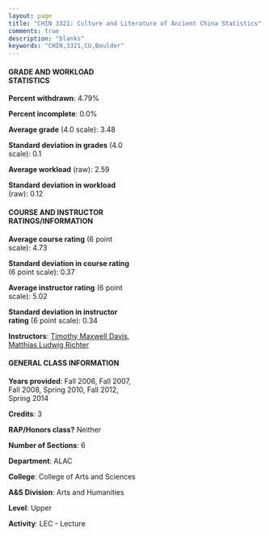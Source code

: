 ```yaml
---
layout: page
title: "CHIN 3321: Culture and Literature of Ancient China Statistics"
comments: true
description: "blanks"
keywords: "CHIN,3321,CU,Boulder"
---
```

<head>
<script src="https://ajax.googleapis.com/ajax/libs/jquery/2.1.3/jquery.min.js"></script>
<script src="https://dl.dropboxusercontent.com/s/pc42nxpaw1ea4o9/highcharts.js?dl=0"></script>
<!-- <script src="../assets/js/highcharts.js"></script> -->
<style type="text/css">@font-face {
	font-family: "Bebas Neue";
	src: url(https://www.filehosting.org/file/details/544349/BebasNeue Regular.otf) format("opentype");
	}
	h1.Bebas { 
		font-family: "Bebas Neue", Verdana, Tahoma;
	}
</style>
</head>
<body>
	<div id="container" style="float: right; width: 45%; height: 88%; margin-left: 2.5%; margin-right: 2.5%;"></div>
	<script language="JavaScript">
		$(document).ready(function() {
		var chart = {type: 'column'};
		var title = {text: 'Grade Distribution'};
		var xAxis = {categories: ['A','B','C','D','F'],crosshair: true};
		var yAxis = {min: 0,title: {text: 'Percentage'}};
		var tooltip = {headerFormat: '<center><b><span style="font-size:20px">{point.key}</span></b></center>',
		               pointFormat: '<td style="padding:0"><b>{point.y:.1f}%</b></td>',
		               footerFormat: '</table>',shared: true,useHTML: true};
		var plotOptions = {column: {pointPadding: 0.0,borderWidth: 0}};  
		var credits = {enabled: false};var series= [{name: 'Percent',data: [57.33,33.69,8.29,0.0,0.69,]}];
		var json = {};
		json.chart = chart;
		json.title = title;
		json.tooltip = tooltip;
		json.xAxis = xAxis;
		json.yAxis = yAxis;  
		json.series = series;
		json.plotOptions = plotOptions;  
		json.credits = credits;
		$('#container').highcharts(json);
	});
	</script>
</body>
			   
#### GRADE AND WORKLOAD STATISTICS

**Percent withdrawn**: 4.79%

**Percent incomplete**: 0.0%

**Average grade** (4.0 scale): 3.48

**Standard deviation in grades** (4.0 scale): 0.1

**Average workload** (raw): 2.59

**Standard deviation in workload** (raw): 0.12

#### COURSE AND INSTRUCTOR RATINGS/INFORMATION

**Average course rating** (6 point scale): 4.73

**Standard deviation in course rating** (6 point scale): 0.37

**Average instructor rating** (6 point scale): 5.02

**Standard deviation in instructor rating** (6 point scale): 0.34

**Instructors**: <a href='../../instructors/Timothy_Maxwell_Davis'>Timothy Maxwell Davis</a>, <a href='../../instructors/Matthias_Ludwig_Richter'>Matthias Ludwig Richter</a>

#### GENERAL CLASS INFORMATION

**Years provided**: Fall 2006, Fall 2007, Fall 2008, Spring 2010, Fall 2012, Spring 2014

**Credits**: 3

**RAP/Honors class?** Neither

**Number of Sections**: 6

**Department**: ALAC

**College**: College of Arts and Sciences

**A&S Division**: Arts and Humanities

**Level**: Upper

**Activity**: LEC - Lecture
